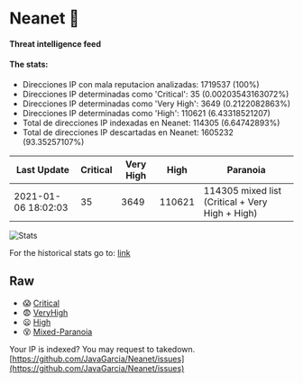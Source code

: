 # Neanet :hocho:
#### Threat intelligence feed
#### The stats:

- Direcciones IP con mala reputacion analizadas: 1719537 (100%)
- Direcciones IP determinadas como 'Critical':  35 (0.00203543163072%)
- Direcciones IP determinadas como 'Very High':  3649 (0.2122082863%)
- Direcciones IP determinadas como 'High':  110621 (6.43318521207)
- Total de direcciones IP indexadas en Neanet:  114305 (6.64742893%)
- Total de direcciones IP descartadas en Neanet:  1605232 (93.35257107%)

| Last Update | Critical | Very High | High | Paranoia |
| --- | --- | --- | --- | --- |
| 2021-01-06 18:02:03 | 35 | 3649 | 110621 | 114305 mixed list (Critical + Very High + High)|

![Stats](https://docs.google.com/spreadsheets/d/e/2PACX-1vSnaNMIXVabIpDJjufMlzH7poXnshF3mgd8Is1g9ytUEzVsP5my4Trn8f-xkoLLQ38xpL3HtmUexLo6/pubchart?oid=501124687&format=image)

For the historical stats go to: [link](/stats.csv)
## Raw
- :scream: [Critical](https://raw.githubusercontent.com/JavaGarcia/Neanet/master/blacklists/neanet_critical.txt)
- :fearful: [VeryHigh](https://raw.githubusercontent.com/JavaGarcia/Neanet/master/blacklists/neanet_veryHigh.txtt)
- :frowning: [High](https://raw.githubusercontent.com/JavaGarcia/Neanet/master/blacklists/neanet_high.txt)
- :dizzy_face: [Mixed-Paranoia](https://raw.githubusercontent.com/JavaGarcia/Neanet/master/blacklists/neanet_all.txt)


Your IP is indexed? You may request to takedown. [https://github.com/JavaGarcia/Neanet/issues](https://github.com/JavaGarcia/Neanet/issues)








































































































































































































































































































































































































































































































































































































































































































































































































































































































































































































































































































































































































































































































































































































































































































































































































































































































































































































































































































































































































































































































































































































































































































































































































































































































































































































































































































































































































































































































































































































































































































































































































































































































































































































































